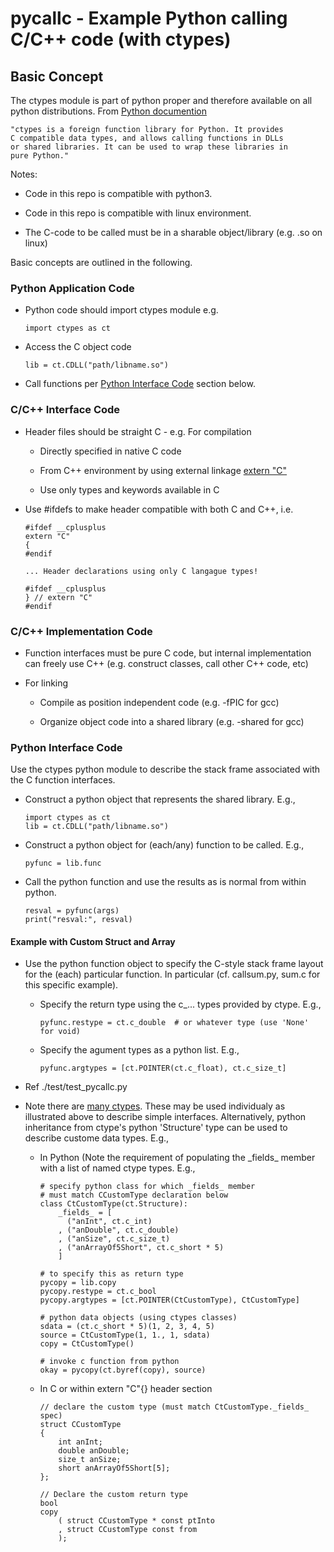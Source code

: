 # pycallc - Example Python calling C/C++ code (with ctypes)

## Basic Concept

The ctypes module is part of python proper and therefore available on
all python distributions. From
[Python documention](https://docs.python.org/3/library/ctypes.html)

	"ctypes is a foreign function library for Python. It provides
	C compatible data types, and allows calling functions in DLLs
	or shared libraries. It can be used to wrap these libraries in
	pure Python."

Notes:

* Code in this repo is compatible with python3.

* Code in this repo is compatible with linux environment.

* The C-code to be called must be in a sharable object/library
  (e.g. .so on linux)

Basic concepts are outlined in the following.

### Python Application Code

* Python code should import ctypes module e.g.

	```
	import ctypes as ct
	```

* Access the C object code

	```
    lib = ct.CDLL("path/libname.so")
	```

* Call functions per [Python Interface Code](#Python-Interface-Code)
  section below.

### C/C++ Interface Code

* Header files should be straight C - e.g. For compilation

	* Directly specified in native C code

	* From C++ environment by using external linkage
	  [extern "C"](https://en.cppreference.com/w/cpp/language/language_linkage)

	* Use only types and keywords available in C

* Use #ifdefs to make header compatible with both C and C++, i.e.

	```
	#ifdef __cplusplus
    extern "C"
    {
	#endif

	... Header declarations using only C langague types!

	#ifdef __cplusplus
    } // extern "C"
	#endif
	```

### C/C++ Implementation Code

* Function interfaces must be pure C code, but internal implementation
  can freely use C++ (e.g. construct classes, call other C++ code, etc)

* For linking

	* Compile as position independent code (e.g. -fPIC for gcc)

	* Organize object code into a shared library (e.g. -shared for gcc)

### Python Interface Code

Use the ctypes python module to describe the stack frame associated with
the C function interfaces.

* Construct a python object that represents the shared library. E.g.,

	```
    import ctypes as ct
    lib = ct.CDLL("path/libname.so")
	```

* Construct a python object for (each/any) function to be called. E.g.,

	```
    pyfunc = lib.func
	```

* Call the python function and use the results as is normal from within python.

	```
   	resval = pyfunc(args)
	print("resval:", resval)
	```

#### Example with Custom Struct and Array

* Use the python function object to specify the C-style stack frame
  layout for the (each) particular function. In particular
  (cf. callsum.py, sum.c for this specific example).

	* Specify the return type using the c_... types provided by ctype. E.g.,

		```
		pyfunc.restype = ct.c_double  # or whatever type (use 'None' for void)
		```

	* Specify the agument types as a python list. E.g.,

		```
		pyfunc.argtypes = [ct.POINTER(ct.c_float), ct.c_size_t]
		```


* Ref ./test/test_pycallc.py

* Note there are
  [many ctypes](https://docs.python.org/3/library/ctypes.html#fundamental-data-types). These may be used individualy as illustrated above to describe
  simple interfaces. Alternatively, python inheritance from ctype's python
  'Structure' type can be used to describe custome data types. E.g.,

	* In Python (Note the requirement of populating the \_fields\_ member
	  with a list of named ctype types. E.g.,

		```
		# specify python class for which _fields_ member
		# must match CCustomType declaration below
		class CtCustomType(ct.Structure):
			_fields_ = [
			  ("anInt", ct.c_int)
			, ("anDouble", ct.c_double)
			, ("anSize", ct.c_size_t)
			, ("anArrayOf5Short", ct.c_short * 5)
			]

		# to specify this as return type
		pycopy = lib.copy
		pycopy.restype = ct.c_bool
		pycopy.argtypes = [ct.POINTER(CtCustomType), CtCustomType]

		# python data objects (using ctypes classes)
		sdata = (ct.c_short * 5)(1, 2, 3, 4, 5)
		source = CtCustomType(1, 1., 1, sdata)
		copy = CtCustomType()

		# invoke c function from python
		okay = pycopy(ct.byref(copy), source)
		```

	* In C or within extern "C"{} header section

		```
		// declare the custom type (must match CtCustomType._fields_ spec)
		struct CCustomType
		{
			int anInt;
			double anDouble;
			size_t anSize;
			short anArrayOf5Short[5];
		};

		// Declare the custom return type
		bool
		copy
			( struct CCustomType * const ptInto
			, struct CCustomType const from
			);
		```

